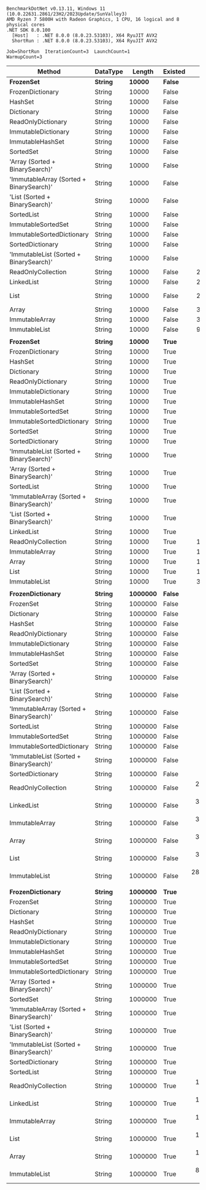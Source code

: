 ```

BenchmarkDotNet v0.13.11, Windows 11 (10.0.22631.2861/23H2/2023Update/SunValley3)
AMD Ryzen 7 5800H with Radeon Graphics, 1 CPU, 16 logical and 8 physical cores
.NET SDK 8.0.100
  [Host]   : .NET 8.0.0 (8.0.23.53103), X64 RyuJIT AVX2
  ShortRun : .NET 8.0.0 (8.0.23.53103), X64 RyuJIT AVX2

Job=ShortRun  IterationCount=3  LaunchCount=1  
WarmupCount=3  

```
| Method                                   | DataType | Length  | Existed | Mean              | Error             | StdDev          | Allocated |
|----------------------------------------- |--------- |-------- |-------- |------------------:|------------------:|----------------:|----------:|
| **FrozenSet**                                | **String**   | **10000**   | **False**   |          **4.146 ns** |         **0.4740 ns** |       **0.0260 ns** |         **-** |
| FrozenDictionary                         | String   | 10000   | False   |          4.281 ns |         0.7834 ns |       0.0429 ns |         - |
| HashSet                                  | String   | 10000   | False   |          6.404 ns |         1.0738 ns |       0.0589 ns |         - |
| Dictionary                               | String   | 10000   | False   |          6.983 ns |         0.3670 ns |       0.0201 ns |         - |
| ReadOnlyDictionary                       | String   | 10000   | False   |          8.762 ns |         0.7816 ns |       0.0428 ns |         - |
| ImmutableDictionary                      | String   | 10000   | False   |         19.108 ns |         3.5999 ns |       0.1973 ns |         - |
| ImmutableHashSet                         | String   | 10000   | False   |         33.802 ns |         5.1878 ns |       0.2844 ns |         - |
| SortedSet                                | String   | 10000   | False   |        413.465 ns |        50.1106 ns |       2.7467 ns |         - |
| &#39;Array (Sorted + BinarySearch)&#39;          | String   | 10000   | False   |        416.708 ns |        36.2792 ns |       1.9886 ns |         - |
| &#39;ImmutableArray (Sorted + BinarySearch)&#39; | String   | 10000   | False   |        416.878 ns |        29.3995 ns |       1.6115 ns |         - |
| &#39;List (Sorted + BinarySearch)&#39;           | String   | 10000   | False   |        420.819 ns |        20.6917 ns |       1.1342 ns |         - |
| SortedList                               | String   | 10000   | False   |        426.359 ns |        55.7233 ns |       3.0544 ns |         - |
| ImmutableSortedSet                       | String   | 10000   | False   |        428.503 ns |        23.1820 ns |       1.2707 ns |         - |
| ImmutableSortedDictionary                | String   | 10000   | False   |        430.717 ns |        31.2405 ns |       1.7124 ns |         - |
| SortedDictionary                         | String   | 10000   | False   |        469.235 ns |         9.8954 ns |       0.5424 ns |         - |
| &#39;ImmutableList (Sorted + BinarySearch)&#39;  | String   | 10000   | False   |        475.468 ns |        16.4684 ns |       0.9027 ns |         - |
| ReadOnlyCollection                       | String   | 10000   | False   |     21,694.218 ns |     1,769.4396 ns |      96.9890 ns |         - |
| LinkedList                               | String   | 10000   | False   |     24,308.705 ns |     1,730.9287 ns |      94.8780 ns |         - |
| List                                     | String   | 10000   | False   |     29,513.000 ns |    19,121.8701 ns |   1,048.1342 ns |         - |
| Array                                    | String   | 10000   | False   |     35,853.301 ns |     1,940.6152 ns |     106.3717 ns |         - |
| ImmutableArray                           | String   | 10000   | False   |     38,173.775 ns |     3,260.1747 ns |     178.7012 ns |         - |
| ImmutableList                            | String   | 10000   | False   |     92,908.209 ns |     4,318.0546 ns |     236.6871 ns |         - |
|                                          |          |         |         |                   |                   |                 |           |
| **FrozenSet**                                | **String**   | **10000**   | **True**    |          **4.323 ns** |         **1.1209 ns** |       **0.0614 ns** |         **-** |
| FrozenDictionary                         | String   | 10000   | True    |          4.983 ns |         0.9668 ns |       0.0530 ns |         - |
| HashSet                                  | String   | 10000   | True    |          8.387 ns |         1.1459 ns |       0.0628 ns |         - |
| Dictionary                               | String   | 10000   | True    |          8.838 ns |         1.2758 ns |       0.0699 ns |         - |
| ReadOnlyDictionary                       | String   | 10000   | True    |         10.280 ns |         2.0560 ns |       0.1127 ns |         - |
| ImmutableDictionary                      | String   | 10000   | True    |         25.425 ns |         2.9324 ns |       0.1607 ns |         - |
| ImmutableHashSet                         | String   | 10000   | True    |         34.575 ns |         5.2317 ns |       0.2868 ns |         - |
| ImmutableSortedSet                       | String   | 10000   | True    |        336.006 ns |        15.9313 ns |       0.8732 ns |         - |
| ImmutableSortedDictionary                | String   | 10000   | True    |        342.335 ns |        13.7278 ns |       0.7525 ns |         - |
| SortedSet                                | String   | 10000   | True    |        351.983 ns |        18.9757 ns |       1.0401 ns |         - |
| SortedDictionary                         | String   | 10000   | True    |        367.917 ns |        64.7961 ns |       3.5517 ns |         - |
| &#39;ImmutableList (Sorted + BinarySearch)&#39;  | String   | 10000   | True    |        373.013 ns |        19.8803 ns |       1.0897 ns |         - |
| &#39;Array (Sorted + BinarySearch)&#39;          | String   | 10000   | True    |        379.904 ns |        28.8972 ns |       1.5840 ns |         - |
| SortedList                               | String   | 10000   | True    |        386.037 ns |        26.0655 ns |       1.4287 ns |         - |
| &#39;ImmutableArray (Sorted + BinarySearch)&#39; | String   | 10000   | True    |        386.241 ns |        37.2749 ns |       2.0432 ns |         - |
| &#39;List (Sorted + BinarySearch)&#39;           | String   | 10000   | True    |        435.445 ns |        10.8558 ns |       0.5950 ns |         - |
| LinkedList                               | String   | 10000   | True    |      9,844.716 ns |     1,841.7377 ns |     100.9519 ns |         - |
| ReadOnlyCollection                       | String   | 10000   | True    |     10,619.006 ns |       483.0964 ns |      26.4801 ns |         - |
| ImmutableArray                           | String   | 10000   | True    |     13,480.941 ns |       642.8473 ns |      35.2366 ns |         - |
| Array                                    | String   | 10000   | True    |     14,524.384 ns |     3,099.8992 ns |     169.9159 ns |         - |
| List                                     | String   | 10000   | True    |     15,294.420 ns |     2,032.4756 ns |     111.4068 ns |         - |
| ImmutableList                            | String   | 10000   | True    |     32,141.534 ns |     6,077.6203 ns |     333.1349 ns |         - |
|                                          |          |         |         |                   |                   |                 |           |
| **FrozenDictionary**                         | **String**   | **1000000** | **False**   |          **4.839 ns** |         **0.9657 ns** |       **0.0529 ns** |         **-** |
| FrozenSet                                | String   | 1000000 | False   |          5.124 ns |         0.2471 ns |       0.0135 ns |         - |
| Dictionary                               | String   | 1000000 | False   |          7.386 ns |         0.3532 ns |       0.0194 ns |         - |
| HashSet                                  | String   | 1000000 | False   |          7.526 ns |         0.9901 ns |       0.0543 ns |         - |
| ReadOnlyDictionary                       | String   | 1000000 | False   |          9.113 ns |         0.1614 ns |       0.0088 ns |         - |
| ImmutableDictionary                      | String   | 1000000 | False   |         40.608 ns |         3.4549 ns |       0.1894 ns |         - |
| ImmutableHashSet                         | String   | 1000000 | False   |         64.713 ns |         1.5368 ns |       0.0842 ns |         - |
| SortedSet                                | String   | 1000000 | False   |        648.175 ns |        19.8562 ns |       1.0884 ns |         - |
| &#39;Array (Sorted + BinarySearch)&#39;          | String   | 1000000 | False   |        655.283 ns |        38.9319 ns |       2.1340 ns |         - |
| &#39;List (Sorted + BinarySearch)&#39;           | String   | 1000000 | False   |        659.754 ns |        16.7238 ns |       0.9167 ns |         - |
| &#39;ImmutableArray (Sorted + BinarySearch)&#39; | String   | 1000000 | False   |        662.038 ns |        33.0121 ns |       1.8095 ns |         - |
| SortedList                               | String   | 1000000 | False   |        672.929 ns |        15.8055 ns |       0.8664 ns |         - |
| ImmutableSortedSet                       | String   | 1000000 | False   |        684.525 ns |        12.4542 ns |       0.6827 ns |         - |
| ImmutableSortedDictionary                | String   | 1000000 | False   |        685.953 ns |        28.4825 ns |       1.5612 ns |         - |
| &#39;ImmutableList (Sorted + BinarySearch)&#39;  | String   | 1000000 | False   |        739.653 ns |        29.0325 ns |       1.5914 ns |         - |
| SortedDictionary                         | String   | 1000000 | False   |        774.635 ns |         4.6144 ns |       0.2529 ns |         - |
| ReadOnlyCollection                       | String   | 1000000 | False   |  2,921,597.778 ns |   218,782.2334 ns |  11,992.1925 ns |       4 B |
| LinkedList                               | String   | 1000000 | False   |  3,443,091.880 ns |   384,548.1602 ns |  21,078.3823 ns |       5 B |
| ImmutableArray                           | String   | 1000000 | False   |  3,473,889.583 ns |   148,186.9965 ns |   8,122.6293 ns |       5 B |
| Array                                    | String   | 1000000 | False   |  3,650,953.241 ns |   118,604.2690 ns |   6,501.1002 ns |       5 B |
| List                                     | String   | 1000000 | False   |  3,928,190.657 ns | 2,076,501.6229 ns | 113,820.0608 ns |       6 B |
| ImmutableList                            | String   | 1000000 | False   | 28,501,944.444 ns | 1,395,981.0527 ns |  76,518.4320 ns |      61 B |
|                                          |          |         |         |                   |                   |                 |           |
| **FrozenDictionary**                         | **String**   | **1000000** | **True**    |          **5.434 ns** |         **0.2489 ns** |       **0.0136 ns** |         **-** |
| FrozenSet                                | String   | 1000000 | True    |          5.471 ns |         1.1485 ns |       0.0630 ns |         - |
| Dictionary                               | String   | 1000000 | True    |          8.762 ns |         1.6089 ns |       0.0882 ns |         - |
| HashSet                                  | String   | 1000000 | True    |          9.826 ns |         0.4149 ns |       0.0227 ns |         - |
| ReadOnlyDictionary                       | String   | 1000000 | True    |         10.779 ns |         0.6034 ns |       0.0331 ns |         - |
| ImmutableDictionary                      | String   | 1000000 | True    |         44.980 ns |         1.1765 ns |       0.0645 ns |         - |
| ImmutableHashSet                         | String   | 1000000 | True    |         58.440 ns |         2.8327 ns |       0.1553 ns |         - |
| ImmutableSortedSet                       | String   | 1000000 | True    |        542.477 ns |         3.9527 ns |       0.2167 ns |         - |
| ImmutableSortedDictionary                | String   | 1000000 | True    |        554.557 ns |        24.0546 ns |       1.3185 ns |         - |
| &#39;Array (Sorted + BinarySearch)&#39;          | String   | 1000000 | True    |        586.908 ns |         7.2460 ns |       0.3972 ns |         - |
| SortedSet                                | String   | 1000000 | True    |        589.195 ns |         8.9755 ns |       0.4920 ns |         - |
| &#39;ImmutableArray (Sorted + BinarySearch)&#39; | String   | 1000000 | True    |        595.616 ns |        40.4926 ns |       2.2195 ns |         - |
| &#39;List (Sorted + BinarySearch)&#39;           | String   | 1000000 | True    |        597.252 ns |        13.6393 ns |       0.7476 ns |         - |
| &#39;ImmutableList (Sorted + BinarySearch)&#39;  | String   | 1000000 | True    |        600.707 ns |         4.8144 ns |       0.2639 ns |         - |
| SortedDictionary                         | String   | 1000000 | True    |        605.633 ns |        23.5147 ns |       1.2889 ns |         - |
| SortedList                               | String   | 1000000 | True    |        607.082 ns |         7.7659 ns |       0.4257 ns |         - |
| ReadOnlyCollection                       | String   | 1000000 | True    |  1,175,715.191 ns |   385,583.9111 ns |  21,135.1553 ns |       1 B |
| LinkedList                               | String   | 1000000 | True    |  1,189,904.275 ns |    23,479.1838 ns |   1,286.9733 ns |       1 B |
| ImmutableArray                           | String   | 1000000 | True    |  1,288,914.062 ns |   182,454.0633 ns |  10,000.9229 ns |       1 B |
| List                                     | String   | 1000000 | True    |  1,297,331.662 ns |   175,405.8835 ns |   9,614.5884 ns |       1 B |
| Array                                    | String   | 1000000 | True    |  1,540,435.503 ns |   126,062.9561 ns |   6,909.9360 ns |       2 B |
| ImmutableList                            | String   | 1000000 | True    |  8,809,013.889 ns |   277,098.3763 ns |  15,188.6970 ns |      12 B |
